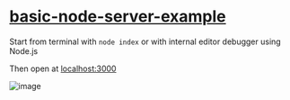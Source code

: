 # [basic-node-server-example](https://github.com/UniBreakfast/basic-node-server-example)

Start from terminal with `node index` or with internal editor debugger using Node.js

Then open at [localhost:3000](http://localhost:3000)

![image](https://github.com/user-attachments/assets/27a8d5e6-9ac4-47c3-b128-3d7afcef2e27)
